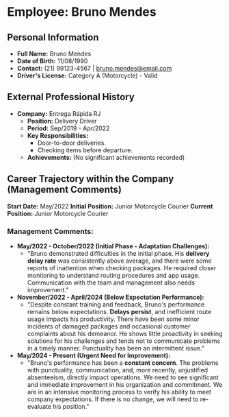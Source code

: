 # Employee: Bruno Mendes

## Personal Information
* **Full Name:** Bruno Mendes
* **Date of Birth:** 11/08/1990
* **Contact:** (21) 99123-4567 | bruno.mendes@email.com
* **Driver's License:** Category A (Motorcycle) - Valid

## External Professional History
* **Company:** Entrega Rápida RJ
    * **Position:** Delivery Driver
    * **Period:** Sep/2019 - Apr/2022
    * **Key Responsibilities:**
        * Door-to-door deliveries.
        * Checking items before departure.
    * **Achievements:** (No significant achievements recorded)

## Career Trajectory within the Company (Management Comments)

**Start Date:** May/2022
**Initial Position:** Junior Motorcycle Courier
**Current Position:** Junior Motorcycle Courier

### Management Comments:

* **May/2022 - October/2022 (Initial Phase - Adaptation Challenges):**
    * "Bruno demonstrated difficulties in the initial phase. His **delivery delay rate** was consistently above average, and there were some reports of inattention when checking packages. He required closer monitoring to understand routing procedures and app usage. Communication with the team and management also needs improvement."
* **November/2022 - April/2024 (Below Expectation Performance):**
    * "Despite constant training and feedback, Bruno's performance remains below expectations. **Delays persist**, and inefficient route usage impacts his productivity. There have been some minor incidents of damaged packages and occasional customer complaints about his demeanor. He shows little proactivity in seeking solutions for his challenges and tends not to communicate problems in a timely manner. Punctuality has been an intermittent issue."
* **May/2024 - Present (Urgent Need for Improvement):**
    * "Bruno's performance has been a **constant concern**. The problems with punctuality, communication, and, more recently, unjustified absenteeism, directly impact operations. We need to see significant and immediate improvement in his organization and commitment. We are in an intensive monitoring process to verify his ability to meet company expectations. If there is no change, we will need to re-evaluate his position."